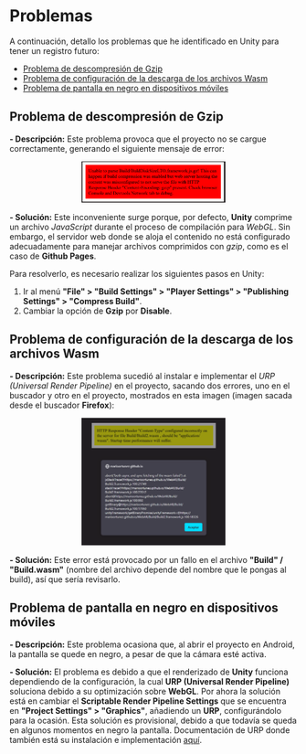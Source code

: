 # Problemas

A continuación, detallo los problemas que he identificado en Unity para tener un registro futuro:

- [Problema de descompresión de Gzip](#problema-de-descompresión-de-gzip)
- [Problema de configuración de la descarga de los archivos Wasm](#problema-de-configuración-de-la-descarga-de-los-archivos-wasm)
- [Problema de pantalla en negro en dispositivos móviles](#problema-de-pantalla-en-negro-en-dispositivos-móviles)

## Problema de descompresión de Gzip

**- Descripción:** Este problema provoca que el proyecto no se cargue correctamente, generando el siguiente mensaje de error:
<p align="center">
<img src="Resources/Mensaje de error del Gzip.png" alt="Mensaje de error del Gzip" style="width:50%;height:50%;">
</p>

**- Solución:** Este inconveniente surge porque, por defecto, **Unity** comprime un archivo *JavaScript* durante el proceso de compilación para *WebGL*. Sin embargo, el servidor web donde se aloja el contenido no está configurado adecuadamente para manejar archivos comprimidos con *gzip*, como es el caso de **Github Pages**.

Para resolverlo, es necesario realizar los siguientes pasos en Unity: 

1. Ir al menú **"File" > "Build Settings" > "Player Settings" > "Publishing Settings" > "Compress Build"**.
2. Cambiar la opción de **Gzip** por **Disable**.

## Problema de configuración de la descarga de los archivos Wasm

**- Descripción:** Este problema sucedió al instalar e implementar el *URP (Universal Render Pipeline)* en el proyecto, sacando dos errores, uno en el buscador y otro en el proyecto, mostrados en esta imagen (imagen sacada desde el buscador **Firefox**):

<p align="center">
<img src="Resources/Mensajes de error del Wasm.png" alt="Mensajes de error del Wasm" style="width:50%;height:50%;">
</p>

**- Solución:** Este error está provocado por un fallo en el archivo **"Build" / "Build.wasm"** (nombre del archivo depende del nombre que le pongas al build), así que sería revisarlo. 

## Problema de pantalla en negro en dispositivos móviles

**- Descripción:** Este problema ocasiona que, al abrir el proyecto en Android, la pantalla se quede en negro, a pesar de que la cámara esté activa.

**- Solución:** El problema es debido a que el renderizado de **Unity** funciona dependiendo de la configuración, la cual **URP (Universal Render Pipeline)** soluciona debido a su optimización sobre **WebGL**.
Por ahora la solución está en cambiar el **Scriptable Render Pipeline Settings** que se encuentra en **"Project Settings" > "Graphics"**, añadiendo un **URP**, configurándolo para la ocasión.
Esta solución es provisional, debido a que todavía se queda en algunos momentos en negro la pantalla. Documentación de URP donde también está su instalación e implementación [aquí](URPDOC.md).

